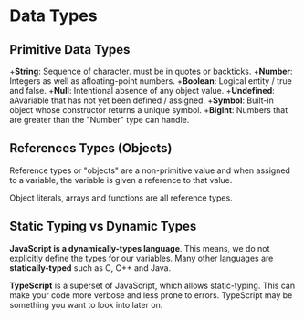 # Data Types

## Primitive Data Types

+**String**: Sequence of character. must be in quotes or backticks.
+**Number**: Integers as well as afloating-point numbers.
+**Boolean**: Logical entity / true and false.
+**Null**: Intentional absence of any object value.
+**Undefined**: aAvariable that has not yet been defined / assigned.
+**Symbol**: Built-in object whose constructor returns a unique symbol.
+**BigInt**: Numbers that are greater than the "Number" type can handle.

## References Types (Objects)

Reference types or "objects" are a non-primitive value and when assigned to a variable, the variable is given a reference to that value.

Object literals, arrays and functions are all reference types.

## Static Typing vs Dynamic Types

**JavaScript is a dynamically-types language**. This means, we do not explicitly define the types for our variables. Many other languages are **statically-typed** such as C, C++ and Java.

**TypeScript** is a superset of JavaScript, which allows static-typing. This can make your code more verbose and less prone to errors. TypeScript may be something you want to look into later on.
